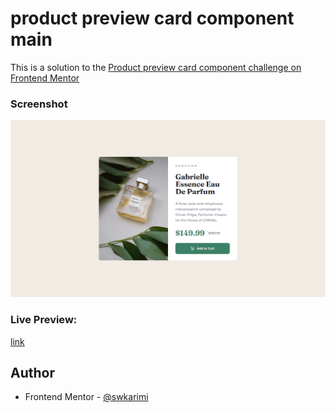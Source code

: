 # product preview card component main

This is a solution to the [Product preview card component challenge on Frontend Mentor](https://www.frontendmentor.io/challenges/product-preview-card-component-GO7UmttRfa)

### Screenshot

![](./screenshot.png)

### Live Preview:

[link](https://fe001m.netlify.app/)

## Author

- Frontend Mentor - [@swkarimi](https://www.frontendmentor.io/profile/swkarimi)

